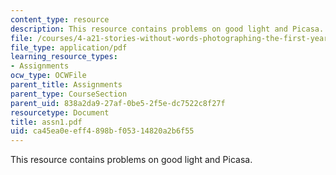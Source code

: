 ```yaml
---
content_type: resource
description: This resource contains problems on good light and Picasa.
file: /courses/4-a21-stories-without-words-photographing-the-first-year-fall-2006/ca45ea0eeff4898bf05314820a2b6f55_assn1.pdf
file_type: application/pdf
learning_resource_types:
- Assignments
ocw_type: OCWFile
parent_title: Assignments
parent_type: CourseSection
parent_uid: 838a2da9-27af-0be5-2f5e-dc7522c8f27f
resourcetype: Document
title: assn1.pdf
uid: ca45ea0e-eff4-898b-f053-14820a2b6f55
---
```

This resource contains problems on good light and Picasa.

